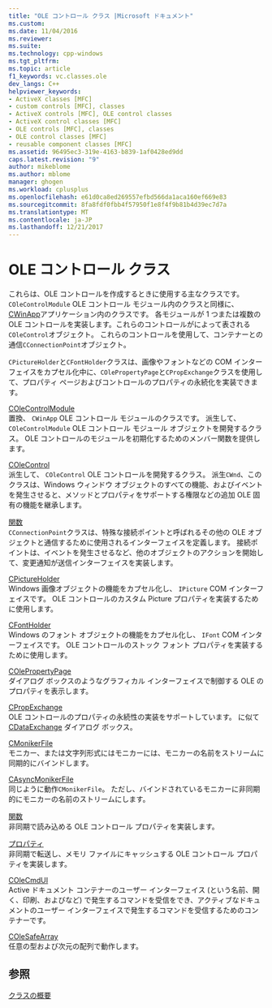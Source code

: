 ```yaml
---
title: "OLE コントロール クラス |Microsoft ドキュメント"
ms.custom: 
ms.date: 11/04/2016
ms.reviewer: 
ms.suite: 
ms.technology: cpp-windows
ms.tgt_pltfrm: 
ms.topic: article
f1_keywords: vc.classes.ole
dev_langs: C++
helpviewer_keywords:
- ActiveX classes [MFC]
- custom controls [MFC], classes
- ActiveX controls [MFC], OLE control classes
- ActiveX control classes [MFC]
- OLE controls [MFC], classes
- OLE control classes [MFC]
- reusable component classes [MFC]
ms.assetid: 96495ec3-319e-4163-b839-1af0428ed9dd
caps.latest.revision: "9"
author: mikeblome
ms.author: mblome
manager: ghogen
ms.workload: cplusplus
ms.openlocfilehash: e61d0ca8ed269557efbd566da1aca160ef669e83
ms.sourcegitcommit: 8fa8fdf0fbb4f57950f1e8f4f9b81b4d39ec7d7a
ms.translationtype: MT
ms.contentlocale: ja-JP
ms.lasthandoff: 12/21/2017
---
```

# <a name="ole-control-classes"></a>OLE コントロール クラス
これらは、OLE コントロールを作成するときに使用する主なクラスです。 `COleControlModule` OLE コントロール モジュール内のクラスと同様に、 [CWinApp](../mfc/reference/cwinapp-class.md)アプリケーション内のクラスです。 各モジュールが 1 つまたは複数の OLE コントロールを実装します。これらのコントロールがによって表される`COleControl`オブジェクト。 これらのコントロールを使用して、コンテナーとの通信`CConnectionPoint`オブジェクト。  
  
 `CPictureHolder`と`CFontHolder`クラスは、画像やフォントなどの COM インターフェイスをカプセル化中に、`COlePropertyPage`と`CPropExchange`クラスを使用して、プロパティ ページおよびコントロールのプロパティの永続化を実装できます。  
  
 [COleControlModule](../mfc/reference/colecontrolmodule-class.md)  
 置換、 `CWinApp` OLE コントロール モジュールのクラスです。 派生して、 `COleControlModule` OLE コントロール モジュール オブジェクトを開発するクラス。 OLE コントロールのモジュールを初期化するためのメンバー関数を提供します。  
  
 [COleControl](../mfc/reference/colecontrol-class.md)  
 派生して、 `COleControl` OLE コントロールを開発するクラス。 派生`CWnd`、このクラスは、Windows ウィンドウ オブジェクトのすべての機能、およびイベントを発生させると、メソッドとプロパティをサポートする権限などの追加 OLE 固有の機能を継承します。  
  
 [関数](../mfc/reference/cconnectionpoint-class.md)  
 `CConnectionPoint`クラスは、特殊な接続ポイントと呼ばれるその他の OLE オブジェクトと通信するために使用されるインターフェイスを定義します。 接続ポイントは、イベントを発生させるなど、他のオブジェクトのアクションを開始して、変更通知が送信インターフェイスを実装します。  
  
 [CPictureHolder](../mfc/reference/cpictureholder-class.md)  
 Windows 画像オブジェクトの機能をカプセル化し、 `IPicture` COM インターフェイスです。 OLE コントロールのカスタム Picture プロパティを実装するために使用します。  
  
 [CFontHolder](../mfc/reference/cfontholder-class.md)  
 Windows のフォント オブジェクトの機能をカプセル化し、 `IFont` COM インターフェイスです。 OLE コントロールのストック フォント プロパティを実装するために使用します。  
  
 [COlePropertyPage](../mfc/reference/colepropertypage-class.md)  
 ダイアログ ボックスのようなグラフィカル インターフェイスで制御する OLE のプロパティを表示します。  
  
 [CPropExchange](../mfc/reference/cpropexchange-class.md)  
 OLE コントロールのプロパティの永続性の実装をサポートしています。 に似て[CDataExchange](../mfc/reference/cdataexchange-class.md)  ダイアログ ボックス。  
  
 [CMonikerFile](../mfc/reference/cmonikerfile-class.md)  
 モニカー、または文字列形式にはモニカーには、モニカーの名前をストリームに同期的にバインドします。  
  
 [CAsyncMonikerFile](../mfc/reference/casyncmonikerfile-class.md)  
 同じように動作`CMonikerFile`。 ただし、バインドされているモニカーに非同期的にモニカーの名前のストリームにします。  
  
 [関数](../mfc/reference/cdatapathproperty-class.md)  
 非同期で読み込める OLE コントロール プロパティを実装します。  
  
 [プロパティ](../mfc/reference/ccacheddatapathproperty-class.md)  
 非同期で転送し、メモリ ファイルにキャッシュする OLE コントロール プロパティを実装します。  
  
 [COleCmdUI](../mfc/reference/colecmdui-class.md)  
 Active ドキュメント コンテナーのユーザー インターフェイス (という名前、開く、印刷、およびなど) で発生するコマンドを受信をでき、アクティブなドキュメントのユーザー インターフェイスで発生するコマンドを受信するためのコンテナーです。  
  
 [COleSafeArray](../mfc/reference/colesafearray-class.md)  
 任意の型および次元の配列で動作します。  
  
## <a name="see-also"></a>参照  
 [クラスの概要](../mfc/class-library-overview.md)


